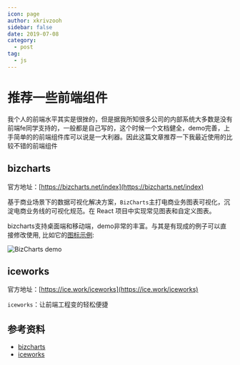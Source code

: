 ```yaml
---
icon: page
author: xkrivzooh
sidebar: false
date: 2019-07-08
category:
  - post
tag:
  - js
---
```


# 推荐一些前端组件

我个人的前端水平其实是很挫的，但是据我所知很多公司的内部系统大多数是没有前端fe同学支持的，一般都是自己写的，这个时候一个文档健全，demo完善，上手简单的的前端组件库可以说是一大利器。因此这篇文章推荐一下我最近使用的比较不错的前端组件

## bizcharts

官方地址：[https://bizcharts.net/index](https://bizcharts.net/index)

基于商业场景下的数据可视化解决方案，`BizCharts`主打电商业务图表可视化，沉淀电商业务线的可视化规范。在 React 项目中实现常见图表和自定义图表。

bizcharts支持桌面端和移动端，demo非常的丰富。与其是有现成的例子可以直接修改使用, 比如它的[图标示例](https://bizcharts.net/products/bizCharts/demo):

![BizCharts demo](http://wenchao.ren/img/2020/11/20190708130649.png)

## iceworks

官方地址：[https://ice.work/iceworks](https://ice.work/iceworks)

`iceworks`：让前端工程变的轻松便捷


## 参考资料

- [bizcharts](https://bizcharts.net/index)
- [iceworks](https://ice.work/iceworks)
